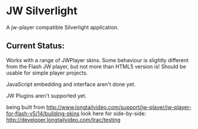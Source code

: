 JW Silverlight
==============
A jw-player compatible Silverlight application.

Current Status:
---------------
Works with a range of JWPlayer skins.
Some behaviour is slightly different from the Flash JW player, but not more than HTML5 version is!
Should be usable for simple player projects.

JavaScript embedding and interface aren't done yet.

JW Plugins aren't supported yet.



being built from http://www.longtailvideo.com/support/jw-player/jw-player-for-flash-v5/14/building-skins
look here for side-by-side: http://developer.longtailvideo.com/trac/testing